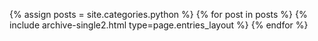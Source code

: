 {% assign posts = site.categories.python %} {% for post in posts %} {% include archive-single2.html type=page.entries_layout %} {% endfor %}